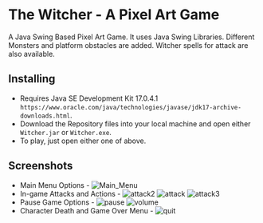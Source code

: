 # The Witcher - A Pixel Art Game

A Java Swing Based Pixel Art Game. It uses Java Swing Libraries. Different Monsters and platform obstacles are added. Witcher spells for attack are also available.

## Installing

* Requires Java SE Development Kit 17.0.4.1 ```https://www.oracle.com/java/technologies/javase/jdk17-archive-downloads.html```.
* Download the Repository files into your local machine and open either ```Witcher.jar``` or ```Witcher.exe```.
* To play, just open either one of above.

## Screenshots
* Main Menu Options -
![Main_Menu](https://github.com/suman2799/witcher-pixel-art-game/assets/87803503/dc6bf56e-4d5d-474f-890c-a0e6e0e73404)
* In-game Attacks and Actions - 
![attack2](https://github.com/suman2799/witcher-pixel-art-game/assets/87803503/eeeb2055-1ff4-4ab4-b28d-cd0fa5470c00)
![attack](https://github.com/suman2799/witcher-pixel-art-game/assets/87803503/371e4e49-ca67-4bfe-9510-9c62d579d540)
![attack3](https://github.com/suman2799/witcher-pixel-art-game/assets/87803503/caa3c205-679a-4f91-87b7-f7e9b7fa72d7)
* Pause Game Options -
![pause](https://github.com/suman2799/witcher-pixel-art-game/assets/87803503/32b25095-bf4c-4abf-b37d-790adc90fff7)
![volume](https://github.com/suman2799/witcher-pixel-art-game/assets/87803503/5d250e68-3b51-4a6e-9f71-34d7e1ae40d9)
* Character Death and Game Over Menu -
![quit](https://github.com/suman2799/witcher-pixel-art-game/assets/87803503/e9c24bc5-a1e0-42f5-a1d7-121059bcb45e)
